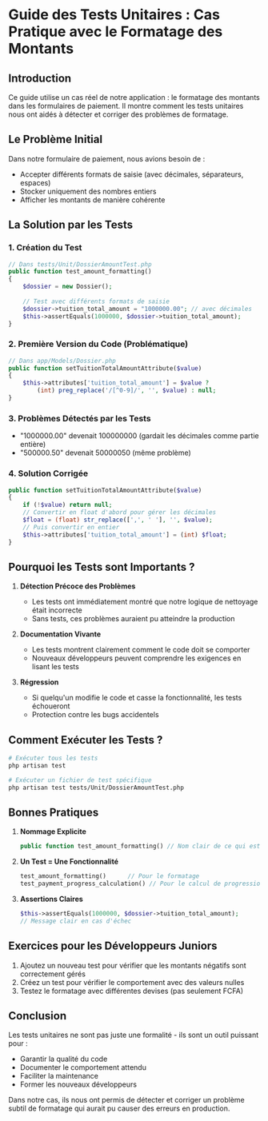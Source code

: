 # Guide des Tests Unitaires : Cas Pratique avec le Formatage des Montants

## Introduction
Ce guide utilise un cas réel de notre application : le formatage des montants dans les formulaires de paiement. Il montre comment les tests unitaires nous ont aidés à détecter et corriger des problèmes de formatage.

## Le Problème Initial
Dans notre formulaire de paiement, nous avions besoin de :
- Accepter différents formats de saisie (avec décimales, séparateurs, espaces)
- Stocker uniquement des nombres entiers
- Afficher les montants de manière cohérente

## La Solution par les Tests

### 1. Création du Test
```php
// Dans tests/Unit/DossierAmountTest.php
public function test_amount_formatting()
{
    $dossier = new Dossier();
    
    // Test avec différents formats de saisie
    $dossier->tuition_total_amount = "1000000.00"; // avec décimales
    $this->assertEquals(1000000, $dossier->tuition_total_amount);
}
```

### 2. Première Version du Code (Problématique)
```php
// Dans app/Models/Dossier.php
public function setTuitionTotalAmountAttribute($value)
{
    $this->attributes['tuition_total_amount'] = $value ? 
        (int) preg_replace('/[^0-9]/', '', $value) : null;
}
```

### 3. Problèmes Détectés par les Tests
- "1000000.00" devenait 100000000 (gardait les décimales comme partie entière)
- "500000.50" devenait 50000050 (même problème)

### 4. Solution Corrigée
```php
public function setTuitionTotalAmountAttribute($value)
{
    if (!$value) return null;
    // Convertir en float d'abord pour gérer les décimales
    $float = (float) str_replace([',', ' '], '', $value);
    // Puis convertir en entier
    $this->attributes['tuition_total_amount'] = (int) $float;
}
```

## Pourquoi les Tests sont Importants ?

1. **Détection Précoce des Problèmes**
   - Les tests ont immédiatement montré que notre logique de nettoyage était incorrecte
   - Sans tests, ces problèmes auraient pu atteindre la production

2. **Documentation Vivante**
   - Les tests montrent clairement comment le code doit se comporter
   - Nouveaux développeurs peuvent comprendre les exigences en lisant les tests

3. **Régression**
   - Si quelqu'un modifie le code et casse la fonctionnalité, les tests échoueront
   - Protection contre les bugs accidentels

## Comment Exécuter les Tests ?

```bash
# Exécuter tous les tests
php artisan test

# Exécuter un fichier de test spécifique
php artisan test tests/Unit/DossierAmountTest.php
```

## Bonnes Pratiques

1. **Nommage Explicite**
   ```php
   public function test_amount_formatting() // Nom clair de ce qui est testé
   ```

2. **Un Test = Une Fonctionnalité**
   ```php
   test_amount_formatting()      // Pour le formatage
   test_payment_progress_calculation() // Pour le calcul de progression
   ```

3. **Assertions Claires**
   ```php
   $this->assertEquals(1000000, $dossier->tuition_total_amount);
   // Message clair en cas d'échec
   ```

## Exercices pour les Développeurs Juniors

1. Ajoutez un nouveau test pour vérifier que les montants négatifs sont correctement gérés
2. Créez un test pour vérifier le comportement avec des valeurs nulles
3. Testez le formatage avec différentes devises (pas seulement FCFA)

## Conclusion

Les tests unitaires ne sont pas juste une formalité - ils sont un outil puissant pour :
- Garantir la qualité du code
- Documenter le comportement attendu
- Faciliter la maintenance
- Former les nouveaux développeurs

Dans notre cas, ils nous ont permis de détecter et corriger un problème subtil de formatage qui aurait pu causer des erreurs en production.
